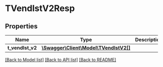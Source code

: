 # TVendlstV2Resp

## Properties
Name | Type | Description | Notes
------------ | ------------- | ------------- | -------------
**t_vendlst_v2** | [**\Swagger\Client\Model\TVendlstV2[]**](TVendlstV2.md) |  | [optional] 

[[Back to Model list]](../README.md#documentation-for-models) [[Back to API list]](../README.md#documentation-for-api-endpoints) [[Back to README]](../README.md)


